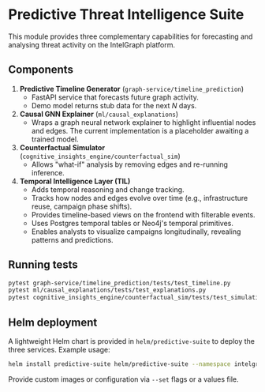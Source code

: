 # Predictive Threat Intelligence Suite

This module provides three complementary capabilities for forecasting and
analysing threat activity on the IntelGraph platform.

## Components

1. **Predictive Timeline Generator** (`graph-service/timeline_prediction`)
   - FastAPI service that forecasts future graph activity.
   - Demo model returns stub data for the next _N_ days.
2. **Causal GNN Explainer** (`ml/causal_explanations`)
   - Wraps a graph neural network explainer to highlight influential nodes and
     edges. The current implementation is a placeholder awaiting a trained
     model.
3. **Counterfactual Simulator** (`cognitive_insights_engine/counterfactual_sim`)
   - Allows "what-if" analysis by removing edges and re-running inference.
4. **Temporal Intelligence Layer (TIL)**
   - Adds temporal reasoning and change tracking.
   - Tracks how nodes and edges evolve over time (e.g., infrastructure reuse,
     campaign phase shifts).
   - Provides timeline-based views on the frontend with filterable events.
   - Uses Postgres temporal tables or Neo4j's temporal primitives.
   - Enables analysts to visualize campaigns longitudinally, revealing patterns
     and predictions.

## Running tests

```bash
pytest graph-service/timeline_prediction/tests/test_timeline.py
pytest ml/causal_explanations/tests/test_explanations.py
pytest cognitive_insights_engine/counterfactual_sim/tests/test_simulation.py
```

## Helm deployment

A lightweight Helm chart is provided in `helm/predictive-suite` to deploy the
three services. Example usage:

```bash
helm install predictive-suite helm/predictive-suite --namespace intelgraph
```

Provide custom images or configuration via `--set` flags or a values file.
